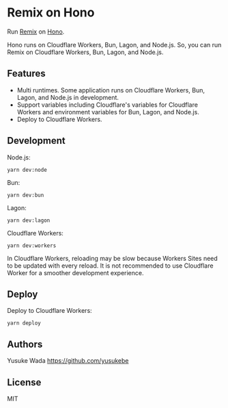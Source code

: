 # Remix on Hono

Run [Remix](https://remix.run) on [Hono](https://hono.dev).

Hono runs on Cloudflare Workers, Bun, Lagon, and Node.js. So, you can run Remix on Cloudflare Workers, Bun, Lagon, and Node.js.

## Features

* Multi runtimes. Some application runs on Cloudflare Workers, Bun, Lagon, and Node.js in development.
* Support variables including Cloudflare's variables for Cloudflare Workers and environment variables for Bun, Lagon, and Node.js.
* Deploy to Cloudflare Workers.

## Development

Node.js:

```
yarn dev:node
```

Bun:

```
yarn dev:bun
```

Lagon:

```
yarn dev:lagon
```

Cloudflare Workers:

```
yarn dev:workers
```

In Cloudflare Workers, reloading may be slow because Workers Sites need to be updated with every reload. It is not recommended to use Cloudflare Worker for a smoother development experience.


## Deploy

Deploy to Cloudflare Workers:

```
yarn deploy
```

## Authors

Yusuke Wada <https://github.com/yusukebe>

## License

MIT
